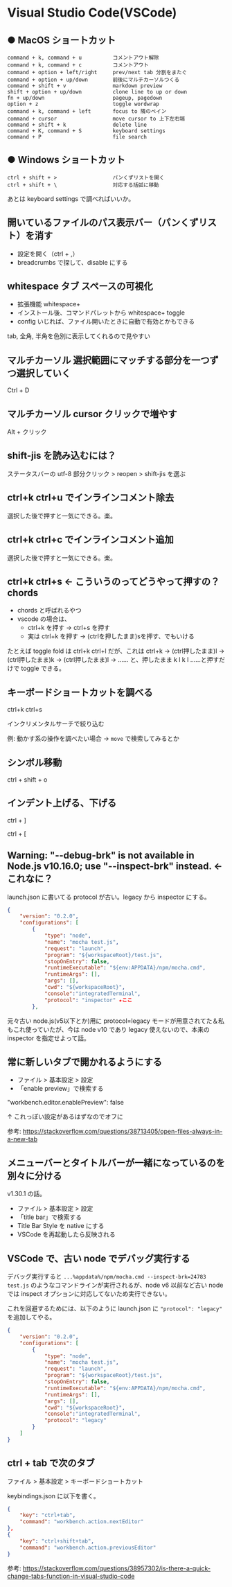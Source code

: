 # Visual Studio Code(VSCode)

## ● MacOS ショートカット

```
command + k, command + u          コメントアウト解除
command + k, command + c          コメントアウト
command + option + left/right     prev/next tab 分割をまたぐ
command + option + up/down        前後にマルチカーソルつくる
command + shift + v               markdown preview
shift + option + up/down          clone line to up or down
fn + up/down                      pageup, pagedown
option + z                        toggle wordwrap
command + k, command + left       focus to 隣のペイン
command + cursor                  move cursor to 上下左右端
command + shift + k               delete line
command + K, command + S          keyboard settings
command + P                       file search
```

## ● Windows ショートカット

```
ctrl + shift + >                  パンくずリストを開く
ctrl + shift + \                  対応する括弧に移動
```

あとは keyboard settings で調べればいいか。

## 開いているファイルのパス表示バー（パンくずリスト）を消す
- 設定を開く（ctrl + ,）
- breadcrumbs で探して、disable にする

## whitespace タブ スペースの可視化
- 拡張機能 whitespace+
- インストール後、コマンドパレットから whitespace+ toggle
- config いじれば、ファイル開いたときに自動で有効とかもできる

tab, 全角, 半角を色別に表示してくれるので見やすい

## マルチカーソル 選択範囲にマッチする部分を一つずつ選択していく
Ctrl + D

## マルチカーソル cursor クリックで増やす
Alt + クリック

## shift-jis を読み込むには？
ステータスバーの utf-8 部分クリック > reopen > shift-jis を選ぶ

## ctrl+k ctrl+u でインラインコメント除去
選択した後で押すと一気にできる。楽。

## ctrl+k ctrl+c でインラインコメント追加
選択した後で押すと一気にできる。楽。

## ctrl+k ctrl+s ← こういうのってどうやって押すの？ chords
- chords と呼ばれるやつ
- vscode の場合は、
    - ctrl+k を押す → ctrl+s を押す
    - 実は ctrl+k を押す → (ctrlを押したまま)sを押す、でもいける

たとえば toggle fold は ctrl+k ctrl+l だが、これは ctrl+k → (ctrl押したまま)l → (ctrl押したまま)k → (ctrl押したまま)l → …… と、押したまま k l k l ……と押すだけで toggle できる。

## キーボードショートカットを調べる
ctrl+k ctrl+s

インクリメンタルサーチで絞り込む

例: 動かす系の操作を調べたい場合 → `move` で検索してみるとか

## シンボル移動
ctrl + shift + o

## インデント上げる、下げる
ctrl + ]

ctrl + [

## Warning: "--debug-brk" is not available in Node.js v10.16.0; use "--inspect-brk" instead. ← これなに？
launch.json に書いてる protocol が古い。legacy から inspector にする。

```json
{
    "version": "0.2.0",
    "configurations": [
        {
            "type": "node",
            "name": "mocha test.js",
            "request": "launch",
            "program": "${workspaceRoot}/test.js",
            "stopOnEntry": false,
            "runtimeExecutable": "${env:APPDATA}/npm/mocha.cmd",
            "runtimeArgs": [],
            "args": [],
            "cwd": "${workspaceRoot}",
            "console":"integratedTerminal",
            "protocol": "inspector" ★ここ
        },
```

元々古い node.js(v5以下とか)用に protocol=legacy モードが用意されてた＆私もこれ使っていたが、今は node v10 であり legacy 使えないので、本来の inspector を指定せよって話。

## 常に新しいタブで開かれるようにする
- ファイル > 基本設定 > 設定
- 「enable preview」で検索する

"workbench.editor.enablePreview": false

↑ これっぽい設定があるはずなのでオフに

参考: https://stackoverflow.com/questions/38713405/open-files-always-in-a-new-tab

## メニューバーとタイトルバーが一緒になっているのを別々に分ける
v1.30.1 の話。

- ファイル > 基本設定 > 設定
- 「title bar」で検索する
- Title Bar Style を native にする
- VSCode を再起動したら反映される

## VSCode で、古い node でデバッグ実行する
デバッグ実行すると `...%appdata%/npm/mocha.cmd --inspect-brk=24783 test.js` のようなコマンドラインが実行されるが、node v6 以前など古い node では inspect オプションに対応してないため実行できない。

これを回避するためには、以下のように launch.json に `"protocol": "legacy"` を追加してやる。

```json
{
    "version": "0.2.0",
    "configurations": [
        {
            "type": "node",
            "name": "mocha test.js",
            "request": "launch",
            "program": "${workspaceRoot}/test.js",
            "stopOnEntry": false,
            "runtimeExecutable": "${env:APPDATA}/npm/mocha.cmd",
            "runtimeArgs": [],
            "args": [],
            "cwd": "${workspaceRoot}",
            "console":"integratedTerminal",
            "protocol": "legacy"
        }
    ]
}
```

## ctrl + tab で次のタブ
ファイル > 基本設定 > キーボードショートカット

keybindings.json に以下を書く。

```json
{
    "key": "ctrl+tab",
    "command": "workbench.action.nextEditor"
},
{
    "key": "ctrl+shift+tab",
    "command": "workbench.action.previousEditor"
}
```

参考: https://stackoverflow.com/questions/38957302/is-there-a-quick-change-tabs-function-in-visual-studio-code
